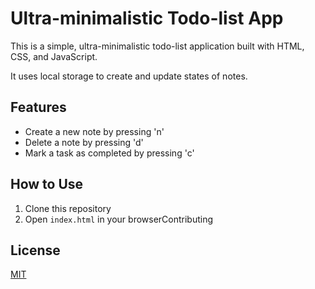# Ultra-minimalistic Todo-list App

This is a simple, ultra-minimalistic todo-list application built with HTML, CSS, and JavaScript.

It uses local storage to create and update states of notes.

## Features

-   Create a new note by pressing 'n'
-   Delete a note by pressing 'd'
-   Mark a task as completed by pressing 'c'

## How to Use

1. Clone this repository
2. Open `index.html` in your browserContributing

## License

[MIT](https://choosealicense.com/licenses/mit/)
